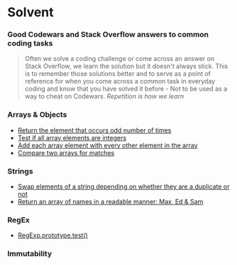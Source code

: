 # Solvent
### Good Codewars and Stack Overflow answers to common coding tasks
> Often we solve a coding challenge or come across an answer on Stack Overflow, we learn the solution but it doesn't always stick. This is to remember those solutions better and to serve as a point of reference for when you come across a common task in everyday coding and know that you have solved it before - Not to be used as a way to cheat on Codewars. 
_Repetition is how we learn_

### Arrays & Objects
* [Return the element that occurs odd number of times](./solutions/odd.js)
* [Test if all array elements are integers](./solutions/intArray.js)
* [Add each array element with every other element in the array](./solutions/sumOfTwoElements.js)
* [Compare two arrays for matches](./solutions/compareArrays.js)

### Strings
* [Swap elements of a string depending on whether they are a duplicate or not](./solutions/duplicate.js)
* [Return an array of names in a readable manner: Max, Ed & Sam](./solutions/commaBtwNames.js)

### RegEx
* [RegExp.prototype.test()](./solutions/regex-test.js)

### Immutability


